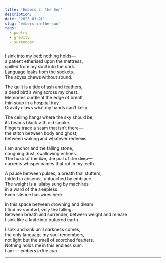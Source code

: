 ```yaml
---
title: 'Embers in the Sun'
description:
date: '2025-03-24'
slug: 'embers-in-the-sun'
tags:
  - poetry
  - gravity
  - surrender
---
```


I sink into my bed; nothing holds—  
a patient etherised upon the mattress,  
spilled from my skull into the dark.  
Language leaks from the sockets.  
The abyss chews without sound.  

The quilt is a tide of ash and feathers,  
a dead bird’s wing across my chest.  
Memories curdle at the edge of breath,  
thin soup in a hospital tray.  
Gravity claws what my hands can’t keep.  

The ceiling hangs where the sky should be,  
its beams black with old smoke.  
Fingers trace a seam that isn’t there—  
the stitch between body and ghost,  
between waking and whatever redeems.  

I am anchor and the falling stone,  
coughing dust, swallowing echoes.  
The hush of the tide, the pull of the deep—  
currents whisper names that rot in my teeth.  

A pause between pulses, a breath that stutters,  
folded in absence, untouched by embrace.  
The weight is a lullaby sung by machines  
in a ward of the sleepless.  
Even silence has wires here.  

In this space between drowning and dream  
I find no comfort, only the falling.  
Between breath and surrender, between weight and release  
I sink like a knife into buttered earth.  

I sink and sink until darkness comes,  
the only language my soul remembers,  
not light but the smell of scorched feathers.  
Nothing holds me in this endless sum.  
I am — _embers in the sun._  


---